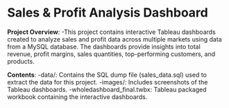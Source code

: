 # Sales & Profit Analysis Dashboard

**Project Overview**:
-This project contains interactive Tableau dashboards created to analyze sales and profit data across multiple markets using data from a MySQL database. The dashboards provide insights into total revenue, profit margins, sales quantities, top-performing customers, and products.

**Contents**:
-data/: Contains the SQL dump file (sales_data.sql) used to extract the data for this project.
-images/: Includes screenshots of the Tableau dashboards.
-wholedashboard_final.twbx: Tableau packaged workbook containing the interactive dashboards.
